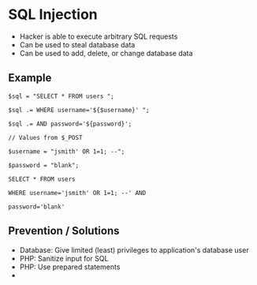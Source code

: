 # SQL Injection

- Hacker is able to execute arbitrary SQL requests
- Can be used to steal database data
- Can be used to add, delete, or change database data

## Example
`$sql = "SELECT * FROM users ";`

`$sql .= WHERE username='${$username}' ";`

`$sql .= AND password='${password}';`

`// Values from $_POST`

`$username = "jsmith' OR 1=1; --";`

`$password = "blank";`

`SELECT * FROM users`

`WHERE username='jsmith' OR 1=1; --' AND`

`password='blank'`

## Prevention / Solutions

- Database: Give limited (least) privileges to application's database user
- PHP: Sanitize input for SQL
- PHP: Use prepared statements
- 